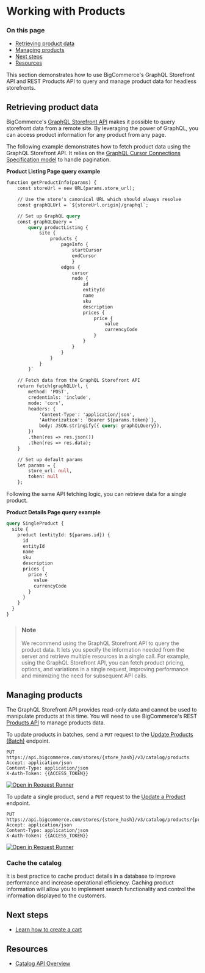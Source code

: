 # Working with Products

<div class="otp" id="no-index">

### On this page
- [Retrieving product data](#retrieving-product-data)
- [Managing products](#managing-products)
- [Next steps](#next-steps)
- [Resources](#resources)

</div>

This section demonstrates how to use BigCommerce's GraphQL Storefront API and REST Products API to query and manage product data for headless storefronts.

## Retrieving product data

BigCommerce's [GraphQL Storefront API](https://developer.bigcommerce.com/api-reference/graphql/graphql) makes it possible to query storefront data from a remote site. By leveraging the power of GraphQL, you can access product information for any product from any page.

The following example demonstrates how to fetch product data using the GraphQL Storefront API. It relies on the [GraphQL Cursor Connections Specification model](https://relay.dev/graphql/connections.htm) to handle pagination.

**Product Listing Page query example**

```graphql
function getProductInfo(params) {
    const storeUrl = new URL(params.store_url);

    // Use the store's canonical URL which should always resolve
    const graphQLUrl = `${storeUrl.origin}/graphql`;

    // Set up GraphQL query
    const graphQLQuery = `
        query productListing {
            site {
                products {
                    pageInfo {
                        startCursor
                        endCursor
                        }
                    edges {
                        cursor
                        node {
                            id
                            entityId
                            name
                            sku
                            description
                            prices {
                                price {
                                    value
                                    currencyCode
                                }
                            }
                        }
                    }
                }
            }
        }`

    // Fetch data from the GraphQL Storefront API
    return fetch(graphQLUrl, {
        method: 'POST',
        credentials: 'include',
        mode: 'cors',
        headers: { 
            'Content-Type': 'application/json', 
            'Authorization': `Bearer ${params.token}`},
            body: JSON.stringify({ query: graphQLQuery}),
        })
        .then(res => res.json())
        .then(res => res.data);
    }

    // Set up default params
    let params = {
        store_url: null,
        token: null
    };
```
Following the same API fetching logic, you can retrieve data for a single product.

**Product Details Page query example**

```graphql
query SingleProduct {
  site {
    product (entityId: ${params.id}) {
      id
      entityId
      name
      sku
      description
      prices {
        price {
          value
          currencyCode
        }
      }
    }
  }
}
```

<div class="HubBlock--callout">
<div class="CalloutBlock--info">
<div class="HubBlock-content">

> ### Note
> We recommend using the GraphQL Storefront API to query the product data. It lets you specify the information needed from the server and retrieve multiple resources in a single call. For example, using the GraphQL Storefront API, you can fetch product pricing, options, and variations in a single request, improving performance and minimizing the need for subsequent API calls.
</div>
</div>
</div>

## Managing products

The GraphQL Storefront API provides read-only data and cannot be used to manipulate products at this time. You will need to use BigCommerce's REST [Products API](https://developer.bigcommerce.com/api-reference/store-management/catalog/products/) to manage products data. 

To update products in batches, send a `PUT` request to the [Update Products (Batch)](https://developer.bigcommerce.com/api-reference/store-management/catalog/products/updateproducts) endpoint. 

```http
PUT https://api.bigcommerce.com/stores/{store_hash}/v3/catalog/products
Accept: application/json
Content-Type: application/json
X-Auth-Token: {{ACCESS_TOKEN}}
```

[![Open in Request Runner](https://storage.googleapis.com/bigcommerce-production-dev-center/images/Open-Request-Runner.svg)](https://developer.bigcommerce.com/api-reference/store-management/catalog/products/updateproducts#requestrunner)

To update a single product, send a `PUT` request to the [Update a Product](https://developer.bigcommerce.com/api-reference/store-management/catalog/products/updateproduct) endpoint.

```http
PUT https://api.bigcommerce.com/stores/{store_hash}/v3/catalog/products/{product_id}
Accept: application/json
Content-Type: application/json
X-Auth-Token: {{ACCESS_TOKEN}}
```

[![Open in Request Runner](https://storage.googleapis.com/bigcommerce-production-dev-center/images/Open-Request-Runner.svg)](https://developer.bigcommerce.com/api-reference/store-management/catalog/products/updateproduct#requestrunner)

### Cache the catalog

It is best practice to cache product details in a database to improve performance and increase operational efficiency. Caching product information will allow you to implement search functionality and control the information displayed to the customers.
 
## Next steps

- [Learn how to create a cart](https://developer.bigcommerce.com/api-docs/storefronts/guide/carts)

## Resources

- [Catalog API Overview](https://developer.bigcommerce.com/api-docs/store-management/catalog/catalog-overview)